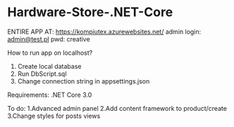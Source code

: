 # Hardware-Store-.NET-Core
ENTIRE APP AT: https://kompiutex.azurewebsites.net/
admin login: admin@test.pl pwd: creative

How to run app on localhost?
1. Create local database
2. Run DbScript.sql
3. Change connection string in appsettings.json

Requirements: 
.NET Core 3.0

To do:
1.Advanced admin panel
2.Add content framework to product/create
3.Change styles for posts views
